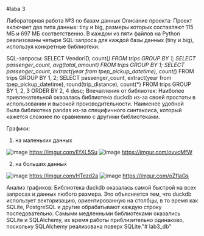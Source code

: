#laba 3

Лабораторная работа №3 по базам данных
Описание проекта:
Проект включает два типа данных: tiny и big, размеры которых составляют 115 МБ и 697 МБ соответственно. В каждом из пяти файлов на Python реализованы четыре SQL-запроса для каждой базы данных (tiny и big), используя конкретные библиотеки.


SQL-запросы:
SELECT VendorID, count(*) FROM trips GROUP BY 1;
SELECT passenger_count, avg(total_amount) FROM trips GROUP BY 1;
SELECT passenger_count, extract(year from tpep_pickup_datetime), count(*) FROM trips GROUP BY 1, 2;
SELECT passenger_count, extract(year from tpep_pickup_datetime), round(trip_distance), count(*) FROM trips GROUP BY 1, 2, 3 ORDER BY 2, 4 desc;
Впечатления от библиотек:
Наиболее привлекательной оказалась библиотека duckdb из-за своей простоты в использовании и высокой производительности. Наименее удобной была библиотека pandas из-за специфичного синтаксиса, который кажется сложнее по сравнению с другими библиотеками.

Графики:
1) на маленьких данных

![image](https://imgur.com/EfXL5Su)
https://imgur.com/EfXL5Su
![image](https://imgur.com/ovvcMfW)
https://imgur.com/ovvcMfW

2) на больших данных

![image](https://imgur.com/HTezd2a)
https://imgur.com/HTezd2a
![image](https://imgur.com/oZflaGs)
https://imgur.com/oZflaGs

Анализ графиков:
Библиотека duckdb оказалась самой быстрой на всех запросах и данных любого размера. Это объясняется тем, что duckdb использует векторизацию, ориентированную на столбцы, в то время как SQLite, PostgreSQL и другие обрабатывают каждую строку последовательно. Самыми медленными библиотеками оказались SQLite и SQLAlchemy, их время работы приблизительно одинаково, поскольку SQLAlchemy реализована поверх SQLite."# lab3_db" 
